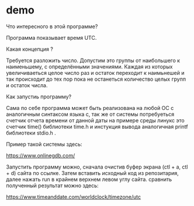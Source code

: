 # demo
Что интересного в этой программе?

Программа показывает время UTC.

Какая концепция ?

Требуется разложить число. Допустим это группы от наибольшего к наименьшему, с определёнными значениями. Каждая из которых увеличиваеться целое число раз и остаток переходит к наимьнешей и так происходит до тех пор пока не останеться количество целых групп и остаток числа.

Как запустиь программу?

Сама по себе программа может быть реализована на любой ОС с аналогичным синтаксом языка с, так же от системы потребуеться счетчик отчета времени 
от данной даты на примере среды линукс это счетчик time() библиотеки time.h и инстукция вывода аналогичная printf  библиотеки stdio.h .

Пример такой системы здесь: 

https://www.onlinegdb.com/

Запустить программу можно, сначала очистив буфер экрана (ctl + a, ctl + d) сайта по ссылке.
Затем вставить исходный код из репозитария, далее нажать run в крайнем верхнем левом углу сайта.
сравнить полученный результат можно здесь:

https://www.timeanddate.com/worldclock/timezone/utc


